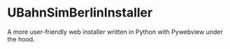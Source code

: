 # UBahnSimBerlinInstaller
A more user-friendly web installer written in Python with Pywebview under the hood.
